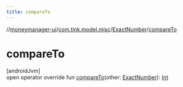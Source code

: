 ```yaml
---
title: compareTo
---
```

//[moneymanager-ui](../../../index.html)/[com.tink.model.misc](../index.html)/[ExactNumber](index.html)/[compareTo](compare-to.html)



# compareTo



[androidJvm]\
open operator override fun [compareTo](compare-to.html)(other: [ExactNumber](index.html)): [Int](https://kotlinlang.org/api/latest/jvm/stdlib/kotlin/-int/index.html)




